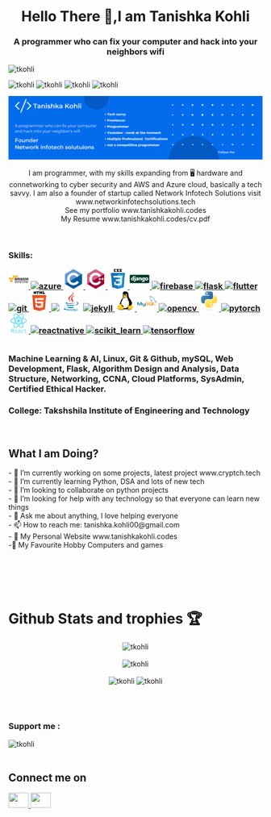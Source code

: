 
<h1 align="center">Hello There 👋,I am Tanishka Kohli </h1>
<h3 align="center">A programmer who can fix your computer and hack into your neighbors wifi</h3>


<p align="left"> <img src="https://komarev.com/ghpvc/?username=tkohli&label=Profile%20views&color=0e75b6&style=flat" alt="tkohli"></p>
<p align = "left"><img src="https://img.shields.io/badge/OS-Linux and Windows-informational?style=flat&logo=linux&logoColor=white&color=0e75b6" alt="tkohli">
  <img src="https://img.shields.io/badge/IDE-Pycharm professional, VScode, Jupyter Notebooks-informational?style=flat&logo=intellijidea&logoColor=white&color=0e75b6" alt="tkohli">
<img src="https://img.shields.io/badge/Code-Python-informational?style=flat&logo=Python&logoColor=white&color=0e75b6" alt="tkohli">
<img src="https://img.shields.io/badge/Learning- New Things Daily-informational?style=flat&logo=futurelearn&logoColor=white&color=0e75b6" alt="tkohli">
</p>

<!--https://simpleicons.org/?q=ide-->


![](https://raw.githubusercontent.com/tkohli/Tanishka-Portfolio/main/banner.png?token=AINLYYYZWBE7OPKM4PA6BPDAUSYUI)


<p align="center"> I am programmer, with my skills expanding from 🖥️ hardware and connetworking to cyber security and AWS and Azure cloud, basically a tech savvy. I am also a founder of startup called Network Infotech Solutions visit www.networkinfotechsolutions.tech <br> See my portfolio www.tanishkakohli.codes <br> My Resume www.tanishkakohli.codes/cv.pdf</p>
<br>
<h3> Skills:
  
 <!-- <br><p align = "center"><
  <a target="_blank" rel="noopener noreferrer" href="https://upload.wikimedia.org/wikipedia/commons/thumb/c/c3/Python-logo-notext.svg/768px-Python-logo-notext.svg.png">
    <img height="40" src="https://upload.wikimedia.org/wikipedia/commons/thumb/c/c3/Python-logo-notext.svg/768px-Python-logo-notext.svg.png" style="max-width:100%;"></a>
    <a target="_blank" rel="noopener noreferrer" href="https://upload.wikimedia.org/wikipedia/commons/1/19/C_Logo.png">
    <img height="40" src="https://upload.wikimedia.org/wikipedia/commons/1/19/C_Logo.png" style="max-width:100%;"></a>
   <a target="_blank" rel="noopener noreferrer" href="https://upload.wikimedia.org/wikipedia/commons/thumb/1/18/ISO_C%2B%2B_Logo.svg/1200px-ISO_C%2B%2B_Logo.svg.png">
    <img height="40" src="https://upload.wikimedia.org/wikipedia/commons/thumb/1/18/ISO_C%2B%2B_Logo.svg/1200px-ISO_C%2B%2B_Logo.svg.png" style="max-width:100%;"></a>
  <a target="_blank" rel="noopener noreferrer" href="https://upload.wikimedia.org/wikipedia/en/thumb/3/30/Java_programming_language_logo.svg/1200px-Java_programming_language_logo.svg.png">
    <img height="40" src="https://upload.wikimedia.org/wikipedia/en/thumb/3/30/Java_programming_language_logo.svg/1200px-Java_programming_language_logo.svg.png" style="max-width:100%;"></a>
  <a target="_blank" rel="noopener noreferrer" href="https://assets.exercism.io/tracks/sml-hex-turquoise.png"><img height="40" src="https://assets.exercism.io/tracks/sml-hex-turquoise.png" style="max-width:100%;"></a>
<a target="_blank" rel="noopener noreferrer" href="https://cdn.icon-icons.com/icons2/2235/PNG/512/linux_os_logo_icon_134670.png"><img height="40" src="https://cdn.icon-icons.com/icons2/2235/PNG/512/linux_os_logo_icon_134670.png" style="max-width:100%;"></a>
  <a target="_blank" rel="noopener noreferrer" href="https://git-scm.com/images/logos/downloads/Git-Icon-1788C.png">
    <img height="40" src="https://git-scm.com/images/logos/downloads/Git-Icon-1788C.png" style="max-width:100%;"></a>
  <a target="_blank" rel="noopener noreferrer" href="https://pngimg.com/uploads/mysql/mysql_PNG23.png">
    <img height="40" src="https://pngimg.com/uploads/mysql/mysql_PNG23.png" style="max-width:100%;"></a>
   <a target="_blank" rel="noopener noreferrer" href="https://raw.githubusercontent.com/tkohli/Tanishka-Portfolio/main/1.png">
    <img height="40" src="https://raw.githubusercontent.com/tkohli/Tanishka-Portfolio/main/1.png" style="max-width:100%;"></a>
   <a target="_blank" rel="noopener noreferrer" href="https://raw.githubusercontent.com/tkohli/Tanishka-Portfolio/main/6.png">
    <img height="40" src="https://raw.githubusercontent.com/tkohli/Tanishka-Portfolio/main/6.png" style="max-width:100%;"></a>
   <a target="_blank" rel="noopener noreferrer" href="https://raw.githubusercontent.com/tkohli/Tanishka-Portfolio/main/7.png">
    <img height="40" src="https://raw.githubusercontent.com/tkohli/Tanishka-Portfolio/main/7.png" style="max-width:100%;"></a>
   <a target="_blank" rel="noopener noreferrer" href="https://raw.githubusercontent.com/tkohli/Tanishka-Portfolio/main/8.png">
    <img height="40" src="https://raw.githubusercontent.com/tkohli/Tanishka-Portfolio/main/8.png" style="max-width:100%;"></a>
   <a target="_blank" rel="noopener noreferrer" href="https://raw.githubusercontent.com/tkohli/Tanishka-Portfolio/main/9.png">
    <img height="40" src="https://raw.githubusercontent.com/tkohli/Tanishka-Portfolio/main/9.png" style="max-width:100%;"></a>
   <a target="_blank" rel="noopener noreferrer" href="https://raw.githubusercontent.com/tkohli/Tanishka-Portfolio/main/10.png">
    <img height="40" src="https://raw.githubusercontent.com/tkohli/Tanishka-Portfolio/main/10.png" style="max-width:100%;"></a>
   <a target="_blank" rel="noopener noreferrer" href="https://raw.githubusercontent.com/tkohli/Tanishka-Portfolio/main/11.png">
    <img height="40" src="https://raw.githubusercontent.com/tkohli/Tanishka-Portfolio/main/11.png" style="max-width:100%;"></a>-->
  
   
  <p align="left"> <a href="https://aws.amazon.com" target="_blank"> <img src="https://raw.githubusercontent.com/devicons/devicon/master/icons/amazonwebservices/amazonwebservices-original-wordmark.svg" alt="aws" width="40" height="40"/> </a> <a href="https://azure.microsoft.com/en-in/" target="_blank"> <img src="https://www.vectorlogo.zone/logos/microsoft_azure/microsoft_azure-icon.svg" alt="azure" width="40" height="40"/> </a> <a href="https://www.cprogramming.com/" target="_blank"> <img src="https://raw.githubusercontent.com/devicons/devicon/master/icons/c/c-original.svg" alt="c" width="40" height="40"/> </a> <a href="https://www.w3schools.com/cpp/" target="_blank"> <img src="https://raw.githubusercontent.com/devicons/devicon/master/icons/cplusplus/cplusplus-original.svg" alt="cplusplus" width="40" height="40"/> </a> <a href="https://www.w3schools.com/css/" target="_blank"> <img src="https://raw.githubusercontent.com/devicons/devicon/master/icons/css3/css3-original-wordmark.svg" alt="css3" width="40" height="40"/> </a> <a href="https://www.djangoproject.com/" target="_blank"> <img src="https://raw.githubusercontent.com/devicons/devicon/master/icons/django/django-original.svg" alt="django" width="40" height="40"/> </a> <a href="https://firebase.google.com/" target="_blank"> <img src="https://www.vectorlogo.zone/logos/firebase/firebase-icon.svg" alt="firebase" width="40" height="40"/> </a> <a href="https://flask.palletsprojects.com/" target="_blank"> <img src="https://www.vectorlogo.zone/logos/pocoo_flask/pocoo_flask-icon.svg" alt="flask" width="40" height="40"/> </a> <a href="https://flutter.dev" target="_blank"> <img src="https://www.vectorlogo.zone/logos/flutterio/flutterio-icon.svg" alt="flutter" width="40" height="40"/> </a> <a href="https://git-scm.com/" target="_blank"> <img src="https://www.vectorlogo.zone/logos/git-scm/git-scm-icon.svg" alt="git" width="40" height="40"/> </a> <a href="https://www.w3.org/html/" target="_blank"> <img src="https://raw.githubusercontent.com/devicons/devicon/master/icons/html5/html5-original-wordmark.svg" alt="html5" width="40" height="40"/> </a> <a href="https://www.java.com" target="_blank"><a target="_blank" rel="noopener noreferrer" href="https://cdn4.iconfinder.com/data/icons/iconsimple-logotypes/512/github-512.png">
    <img height="40" src="https://cdn4.iconfinder.com/data/icons/iconsimple-logotypes/512/github-512.png" style="max-width:100%;"></a> <img src="https://raw.githubusercontent.com/devicons/devicon/master/icons/java/java-original.svg" alt="java" width="40" height="40"/> </a> <a href="https://jekyllrb.com/" target="_blank"> <img src="https://www.vectorlogo.zone/logos/jekyllrb/jekyllrb-icon.svg" alt="jekyll" width="40" height="40"/> </a> <a href="https://www.linux.org/" target="_blank"> <img src="https://raw.githubusercontent.com/devicons/devicon/master/icons/linux/linux-original.svg" alt="linux" width="40" height="40"/> </a> <a href="https://www.mysql.com/" target="_blank"> <img src="https://raw.githubusercontent.com/devicons/devicon/master/icons/mysql/mysql-original-wordmark.svg" alt="mysql" width="40" height="40"/> </a> <a href="https://opencv.org/" target="_blank"> <img src="https://www.vectorlogo.zone/logos/opencv/opencv-icon.svg" alt="opencv" width="40" height="40"/> </a> <a href="https://www.python.org" target="_blank"> <img src="https://raw.githubusercontent.com/devicons/devicon/master/icons/python/python-original.svg" alt="python" width="40" height="40"/> </a> <a href="https://pytorch.org/" target="_blank"> <img src="https://www.vectorlogo.zone/logos/pytorch/pytorch-icon.svg" alt="pytorch" width="40" height="40"/> </a> <a href="https://reactjs.org/" target="_blank"> <img src="https://raw.githubusercontent.com/devicons/devicon/master/icons/react/react-original-wordmark.svg" alt="react" width="40" height="40"/> </a> <a href="https://reactnative.dev/" target="_blank"> <img src="https://reactnative.dev/img/header_logo.svg" alt="reactnative" width="40" height="40"/> </a> <a href="https://scikit-learn.org/" target="_blank"> <img src="https://upload.wikimedia.org/wikipedia/commons/0/05/Scikit_learn_logo_small.svg" alt="scikit_learn" width="40" height="40"/> </a> <a href="https://www.tensorflow.org" target="_blank"> <img src="https://www.vectorlogo.zone/logos/tensorflow/tensorflow-icon.svg" alt="tensorflow" width="40" height="40"/> </a> </p>
</p> 
  
  
  
  <br>Machine Learning & AI, Linux, Git & Github, mySQL,
Web Development, Flask, Algorithm Design and Analysis,
Data Structure, Networking, CCNA, Cloud Platforms,
SysAdmin, Certified Ethical Hacker. </h3>

<h3> College: Takshshila Institute of Engineering and Technology </h3> <br />


<h2 align="left"> What I am Doing? </h2>
- 🔭 I’m currently working on some projects, latest project www.cryptch.tech <br> 
- 🌱 I’m currently learning Python, DSA and lots of new tech <br> 
- 👯 I’m looking to collaborate on python projects <br> 
- 🤔 I’m looking for help with any technology so that everyone can learn new things <br> 
- 💬 Ask me about anything, I love helping everyone <br> 
- 📫 How to reach me: tanishka.kohli00@gmail.com <br> 
- 🏴󠁧󠁢󠁷󠁬󠁳󠁿 My Personal Website www.tanishkakohli.codes <br> 
-🏅 My Favourite Hobby Computers and games <br> 

<br><br>

<br>
<h1 align="left">Github Stats and trophies 🏆 </h1>
<p align="center"> <img src="https://github-readme-streak-stats.herokuapp.com/?user=tkohli&theme=merko" alt="tkohli"><br><br>
<img src="https://github-profile-trophy.vercel.app/?username=tkohli&theme=darkhub&no-frame=true&row=1&column=6" alt="tkohli"> <br><br>
<img src="https://github-readme-stats.vercel.app/api/top-langs?username=tkohli&show_icons=true&locale=en&layout=compact&theme=merko" alt="tkohli" >
<img src="https://github-readme-stats.vercel.app/api?username=tkohli&show_icons=true&locale=en&theme=merko" alt="tkohli" ></p>
<!--
**tkohli/tkohli** is a ✨ _special_ ✨ repository because its `README.md` (this file) appears on your GitHub profile
-->
<br><br>

<h3 align="left">Support me :</h3>
<p><a href="https://www.buymeacoffee.com/tkohli"> <img align="left" src="https://cdn.buymeacoffee.com/buttons/v2/default-yellow.png" height="50" width="210" alt="tkohli" /></a></p>
<br><br>
<h2 align="left">Connect me on</h2>
<a href="https://www.linkedin.com/in/tanishkakohli/" target="blank" alt=> <img src= 'https://cdn.jsdelivr.net/npm/simple-icons@3.0.1/icons/linkedin.svg' height="30" width="40" /> </a><a href="https://www.youtube.com/channel/UCt2Rz4a2eOZZuNcUdAhpYUQ" target="blank" alt> <img src= 'https://cdn.jsdelivr.net/npm/simple-icons@3.0.1/icons/youtube.svg' height="30" width="40" /> </a></h2>
